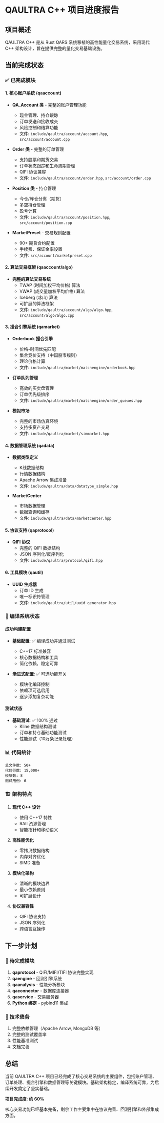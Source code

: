 # QAULTRA C++ 项目进度报告

## 项目概述

QAULTRA C++ 是从 Rust QARS 系统移植的高性能量化交易系统，采用现代 C++ 架构设计，旨在提供完整的量化交易基础设施。

## 当前完成状态

### ✅ 已完成模块

#### 1. 核心账户系统 (qaaccount)
- **QA_Account 类** - 完整的账户管理功能
  - 现金管理、持仓跟踪
  - 订单发送和接收成交
  - 风险控制和结算功能
  - 文件: `include/qaultra/account/account.hpp`, `src/account/account.cpp`

- **Order 类** - 完整的订单管理
  - 支持股票和期货交易
  - 订单状态跟踪和生命周期管理
  - QIFI 协议兼容
  - 文件: `include/qaultra/account/order.hpp`, `src/account/order.cpp`

- **Position 类** - 持仓管理
  - 今仓/昨仓分离（期货）
  - 多空持仓管理
  - 盈亏计算
  - 文件: `include/qaultra/account/position.hpp`, `src/account/position.cpp`

- **MarketPreset** - 交易规则配置
  - 90+ 期货合约配置
  - 手续费、保证金率设置
  - 文件: `src/account/marketpreset.cpp`

#### 2. 算法交易框架 (qaaccount/algo)
- **完整的算法交易系统**
  - TWAP (时间加权平均价格) 算法
  - VWAP (成交量加权平均价格) 算法
  - Iceberg (冰山) 算法
  - 可扩展的算法框架
  - 文件: `include/qaultra/account/algo/algo.hpp`, `src/account/algo/algo.cpp`

#### 3. 撮合引擎系统 (qamarket)
- **Orderbook 撮合引擎**
  - 价格-时间优先匹配
  - 集合竞价支持（中国股市规则）
  - 理论价格计算
  - 文件: `include/qaultra/market/matchengine/orderbook.hpp`

- **订单队列管理**
  - 高效的买卖盘管理
  - 订单优先级排序
  - 文件: `include/qaultra/market/matchengine/order_queues.hpp`

- **模拟市场**
  - 完整的市场仿真环境
  - 支持多资产交易
  - 文件: `include/qaultra/market/simmarket.hpp`

#### 4. 数据管理系统 (qadata)
- **数据类型定义**
  - K线数据结构
  - 行情数据结构
  - Apache Arrow 集成准备
  - 文件: `include/qaultra/data/datatype_simple.hpp`

- **MarketCenter**
  - 市场数据管理
  - 数据查询和缓存
  - 文件: `include/qaultra/data/marketcenter.hpp`

#### 5. 协议支持 (qaprotocol)
- **QIFI 协议**
  - 完整的 QIFI 数据结构
  - JSON 序列化/反序列化
  - 文件: `include/qaultra/protocol/qifi.hpp`

#### 6. 工具模块 (qautil)
- **UUID 生成器**
  - 订单 ID 生成
  - 唯一标识符管理
  - 文件: `include/qaultra/util/uuid_generator.hpp`

### 🚧 编译系统状态

#### 成功构建配置
- **基础配置**: ✅ 编译成功并通过测试
  - C++17 标准兼容
  - 核心数据结构和工具
  - 简化依赖，稳定可靠

- **渐进式配置**: ✅ 可选功能开关
  - 模块化编译控制
  - 依赖项可选启用
  - 逐步添加复杂功能

#### 测试状态
- **基础测试**: ✅ 100% 通过
  - Kline 数据结构测试
  - 订单和持仓基础功能测试
  - 性能测试（10万条记录处理）

### 📊 代码统计

```
总文件数: 50+
代码行数: 15,000+
模块数: 8
测试用例: 6
```

### 🏗️ 架构特点

1. **现代 C++ 设计**
   - 使用 C++17 特性
   - RAII 资源管理
   - 智能指针和移动语义

2. **高性能优化**
   - 零拷贝数据结构
   - 内存对齐优化
   - SIMD 准备

3. **模块化架构**
   - 清晰的模块边界
   - 最小依赖原则
   - 可扩展设计

4. **协议兼容性**
   - QIFI 协议支持
   - JSON 序列化
   - 跨语言互操作

## 下一步计划

### 🎯 待完成模块

1. **qaprotocol** - QIFI/MIFI/TIFI 协议完整实现
2. **qaengine** - 回测引擎系统
3. **qaanalysis** - 性能分析模块
4. **qaconnector** - 数据库连接器
5. **qaservice** - 交易服务器
6. **Python 绑定** - pybind11 集成

### 🔧 技术债务

1. 完整依赖管理（Apache Arrow, MongoDB 等）
2. 完整的测试覆盖率
3. 性能基准测试
4. 文档完善

## 总结

当前 QAULTRA C++ 项目已经完成了核心交易系统的主要组件，包括账户管理、订单处理、撮合引擎和数据管理等关键模块。基础架构稳定，编译系统可靠，为后续开发奠定了坚实基础。

**项目完成度: 约 60%**

核心交易功能已经基本完备，剩余工作主要集中在协议完善、回测引擎和外部集成方面。